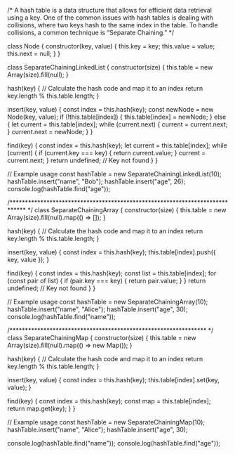 /*
A hash table is a data structure that allows for efficient data retrieval using a key. 
One of the common issues with hash tables is dealing with collisions, where two keys hash 
to the same index in the table. To handle collisions, a common technique is “Separate Chaining.”
*/

class Node {
  constructor(key, value) {
    this.key = key;
    this.value = value;
    this.next = null;
  }
}

class SeparateChainingLinkedList {
  constructor(size) {
    this.table = new Array(size).fill(null);
  }

  hash(key) {
    // Calculate the hash code and map it to an index
    return key.length % this.table.length;
  }

  insert(key, value) {
    const index = this.hash(key);
    const newNode = new Node(key, value);
    if (!this.table[index]) {
      this.table[index] = newNode;
    } else {
      let current = this.table[index];
      while (current.next) {
        current = current.next;
      }
      current.next = newNode;
    }
  }

  find(key) {
    const index = this.hash(key);
    let current = this.table[index];
    while (current) {
      if (current.key === key) {
        return current.value;
      }
      current = current.next;
    }
    return undefined; // Key not found
  }
}

// Example usage
const hashTable = new SeparateChainingLinkedList(10);
hashTable.insert("name", "Bob");
hashTable.insert("age", 26);
console.log(hashTable.find("age"));

/***************************************************************************** */
class SeparateChainingArray {
  constructor(size) {
    this.table = new Array(size).fill(null).map(() => []);
  }

  hash(key) {
    // Calculate the hash code and map it to an index
    return key.length % this.table.length;
  }

  insert(key, value) {
    const index = this.hash(key);
    this.table[index].push({ key, value });
  }

  find(key) {
    const index = this.hash(key);
    const list = this.table[index];
    for (const pair of list) {
      if (pair.key === key) {
        return pair.value;
      }
    }
    return undefined; // Key not found
  }
}

// Example usage
const hashTable = new SeparateChainingArray(10);
hashTable.insert("name", "Alice");
hashTable.insert("age", 30);
console.log(hashTable.find("name"));

/**************************************************************** */
class SeparateChainingMap {
  constructor(size) {
    this.table = new Array(size).fill(null).map(() => new Map());
  }

  hash(key) {
    // Calculate the hash code and map it to an index
    return key.length % this.table.length;
  }

  insert(key, value) {
    const index = this.hash(key);
    this.table[index].set(key, value);
  }

  find(key) {
    const index = this.hash(key);
    const map = this.table[index];
    return map.get(key);
  }
}

// Example usage
const hashTable = new SeparateChainingMap(10);
hashTable.insert("name", "Alice");
hashTable.insert("age", 30);

console.log(hashTable.find("name"));
console.log(hashTable.find("age"));
